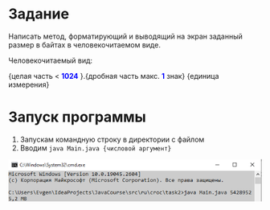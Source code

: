 
# Задание

Написать метод, форматирующий и выводящий на экран заданный размер в байтах в человекочитаемом виде.

Человекочитаемый вид:

{целая часть < 
<span style="color:blue">**1024**</span>
}.{дробная часть макс. 
<span style="color:blue">**1**</span>
знак} {единица измерения}

# Запуск программы
1. Запускам командную строку в директории с файлом
2. Вводим ```java Main.java {числовой аргумент}```

![](../../../../images/task2/1.png)